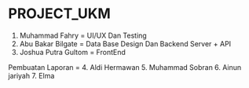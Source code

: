 # PROJECT_UKM

1. Muhammad Fahry = UI/UX Dan Testing
2. Abu Bakar Bilgate = Data Base Design Dan Backend Server + API
3. Joshua Putra Gultom = FrontEnd
   
Pembuatan Laporan =
4. Aldi Hermawan 
5. Muhammad Sobran
6. Ainun jariyah
7. Elma
